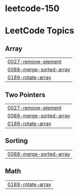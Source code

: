 # leetcode-150
<!---LeetCode Topics Start-->
# LeetCode Topics
## Array
|  |
| ------- |
| [0027-remove-element](https://github.com/Anujp-prajapati/leetcode-150/tree/master/0027-remove-element) |
| [0088-merge-sorted-array](https://github.com/Anujp-prajapati/leetcode-150/tree/master/0088-merge-sorted-array) |
| [0189-rotate-array](https://github.com/Anujp-prajapati/leetcode-150/tree/master/0189-rotate-array) |
## Two Pointers
|  |
| ------- |
| [0027-remove-element](https://github.com/Anujp-prajapati/leetcode-150/tree/master/0027-remove-element) |
| [0088-merge-sorted-array](https://github.com/Anujp-prajapati/leetcode-150/tree/master/0088-merge-sorted-array) |
| [0189-rotate-array](https://github.com/Anujp-prajapati/leetcode-150/tree/master/0189-rotate-array) |
## Sorting
|  |
| ------- |
| [0088-merge-sorted-array](https://github.com/Anujp-prajapati/leetcode-150/tree/master/0088-merge-sorted-array) |
## Math
|  |
| ------- |
| [0189-rotate-array](https://github.com/Anujp-prajapati/leetcode-150/tree/master/0189-rotate-array) |
<!---LeetCode Topics End-->
